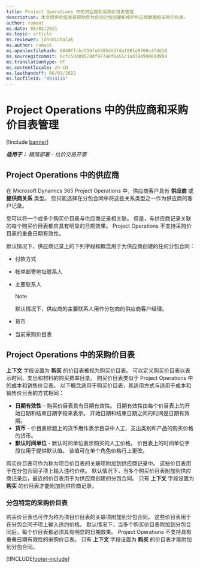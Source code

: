 ```yaml
---
title: Project Operations 中的供应商和采购价目表管理
description: 本文提供的信息将帮助您为合同分包创建和维护供应商数据和采购价目表。
author: rumant
ms.date: 08/02/2021
ms.topic: article
ms.reviewer: johnmichalak
ms.author: rumant
ms.openlocfilehash: 6840ffcbc510fe6385dd3fdaf881e9700c4fdd18
ms.sourcegitcommit: 6cfc50d89528df977a8f6a55c1ad39d99800d9b4
ms.translationtype: HT
ms.contentlocale: zh-CN
ms.lasthandoff: 06/03/2022
ms.locfileid: "8914115"
---
```

# <a name="vendor-and-purchase-price-list-management-in-project-operations"></a>Project Operations 中的供应商和采购价目表管理

[!include [banner](../../includes/dataverse-preview.md)]

_**适用于：** 精简部署 - 估价交易开票_

## <a name="vendors-in-project-operations"></a>Project Operations 中的供应商

在 Microsoft Dynamics 365 Project Operations 中，供应商客户具有 **供应商** 或 **提供商关系** 类型。 您只能选择在分包合同中将这些关系类型之一作为供应商的客户记录。

您可以将一个或多个购买价目表与供应商记录相关联。 但是，与供应商记录关联的每个购买价目表都应具有明显的日期效果。 Project Operations 不支持采购价目表的重叠日期有效性。

默认情况下，供应商记录上的下列字段和概念用于为供应商创建的任何分包合同：

- 付款方式
- 帐单邮寄地址联系人
- 主要联系人

    > [!NOTE]
    > 默认情况下，供应商的主要联系人用作分包商的供应商客户经理。

- 货币
- 当前采购价目表

## <a name="purchase-price-lists-in-project-operations"></a>Project Operations 中的采购价目表

**上下文** 字段设置为 **购买** 的价目表被视为购买价目表。 可以定义购买价目表以表示时间、支出和材料的购买费率目录。 购买价目表类似于 Project Operations 中的成本和销售价目表。 以下概念适用于购买价目表，其适用方式与适用于成本和销售价目表的方式相同：

- **日期有效性** – 购买价目表具有日期有效性。 日期有效性由每个价目表上的开始日期和结束日期字段来表示。 开始日期和结束日期之间的时间是日期有效期。
- **货币** - 价目表标题上的货币用作表示目录中人工、支出类别和产品的购买价格的货币。
- **默认时间单位** - 默认时间单位表示购买的人工价格。 价目表上的时间单位字段仅用于提供默认值。 该值可在单个角色价格行上更改。

购买价目表可作为称为项目价目表的关联项附加到供应商记录中。 这些价目表用于在分包合同子项上输入违约价格。 默认情况下，当多个购买价目表附加到供应商记录后，最近的价目表用于为供应商创建的分包合同。 只有 **上下文** 字段设置为 **购买** 的价目表才能附加到供应商记录。

### <a name="subcontract-specific-purchase-price-lists"></a>分包特定的采购价目表

购买价目表也可作为称为项目价目表的关联项附加到分包合同。 这些价目表用于在分包合同子项上输入违约价格。 默认情况下，当多个购买价目表附加到分包合同后，每个价目表都必须具有明显的日期效果。 Project Operations 不支持具有重叠日期有效性的采购价目表。 只有 **上下文** 字段设置为 **购买** 的价目表才能附加到分包合同。

[!INCLUDE[footer-include](../../includes/footer-banner.md)]
